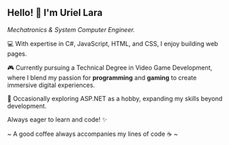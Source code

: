 ## Hello! 👋 I'm Uriel Lara
_Mechatronics & System Computer Engineer._

💻 With expertise in C#, JavaScript, HTML, and CSS, I enjoy building web pages.

🎮 Currently pursuing a Technical Degree in Video Game Development, where I blend my passion for **programming** and **gaming** to create immersive digital experiences.

🚀 Occasionally exploring ASP.NET as a hobby, expanding my skills beyond development.

Always eager to learn and code! ✨

~ A good coffee always accompanies my lines of code ☕ ~

<!--
**UrieLara/urielara** is a ✨ _special_ ✨ repository because its `README.md` (this file) appears on your GitHub profile.

Here are some ideas to get you started:

- 🔭 I’m currently working on ...
- 🌱 I’m currently learning ...
- 👯 I’m looking to collaborate on ...
- 🤔 I’m looking for help with ...
- 💬 Ask me about ...
- 📫 How to reach me: ...
- 😄 Pronouns: ...
- ⚡ Fun fact: ...
-->

